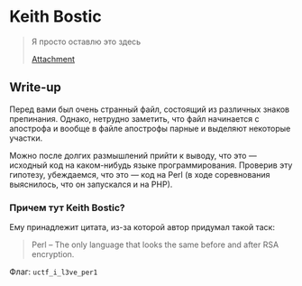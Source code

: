 # Keith Bostic

> Я просто оставлю это здесь
>
> [Attachment](https://github.com/upmlctf/2016/blob/master/forensics400/file)

## Write-up

Перед вами был очень странный файл, состоящий из различных знаков препинания. 
Однако, нетрудно заметить, что файл начинается с апострофа и вообще в файле
апострофы парные и выделяют некоторые участки.

Можно после долгих размышлений прийти к выводу, что это — исходный код на 
каком-нибудь языке программирования. Проверив эту гипотезу, убеждаемся, что
это — код на Perl (в ходе соревнования выяснилось, что он запускался и на PHP).

### Причем тут Keith Bostic?

Ему принадлежит цитата, из-за которой автор придумал такой таск:

> Perl – The only language that looks the same before and after RSA encryption.

Флаг: `uctf_i_l3ve_per1`
